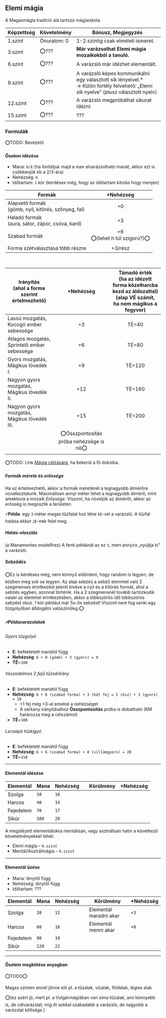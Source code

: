 ## Elemi mágia

A Magasmágia tradíció alá tartozó mágiaiskola.
  
| **Képzettség** | **Követelmény** | **Bónusz, Megjegyzés**                                                                                                                      |
| -------------- | --------------- | ------------------------------------------------------------------------------------------------------------------------------------------- |
| 1.szint        | Önuralom: 0     | 1-2.szintig csak elméleti ismeret.                                                                                                          |
| 3.szint        | ⭕???           | **Már varázsolhat Elemi mágia mozaikokból a tanuló.**                                                                                       |
| 6.szint        | ⭕???           | A varázsló már idézhet elementált.                                                                                                          |
| 9.szint        | ⭕???           | A varázsló képes kommunikálni egy választott sík lényeivel.\*<br>→ Külön fortély felvehető: „Elemi sík nyelve” (plusz választott nyelv) |
| 12.szint       | ⭕???           | A varázsló megpróbálhat síkurat idézni                                                                                                      |
| 15.szint       | ⭕???           | ???                                                                                                                                         |


### Formulák

⭕TODO: Bevezető

#### Őselem idézése

- Mana: `6/E` (ha limitáljuk majd a max elvarázsolható manát, akkor ezt is csökkenjük kb a 2/3-ára)
- Nehézség: `6`
- Időtartam: `1` kör (kérdéses még, hogy az időtartam kitolás hogy menjen)


 
| **Formák**                                             |          **+Nehézség**           |
| ------------------------------------------------------ |:--------------------------------:|
| Alapvető formák<br>(gömb, nyíl, kitörés, szőnyeg, fal) |                +0                |
| Haladó formák<br>(aura, sátor, zápor, csóva, kard)     |                +3                |
| Szabad formák                                          | +6<br>⭕(lehet h túl szigorú?)⭕ |
| Forma szétválasztása több részre                       |             +3/rész              |

<br>

  
| **Irányítás  <br>**(ahol a forma szerint értelmezhető) |              **+Nehézség**               | **Támadó érték**<br>(ha az idézett forma közelharcba kezd az áldozattal)<br>(alap VÉ számít, ha nem mágikus a fegyver) |
| ------------------------------------------------------ |:----------------------------------------:|:--------------------------------------------------------------:|
| Lassú mozgatás,<br>Kocogó ember sebessége              |                    +3                    |                                TÉ=40                           |
| Átlagos mozgatás,<br>Sprintelő ember sebessége         |                    +6                    |                                TÉ=80                           |
| Gyors mozgatás,<br>Mágikus lövedék I.                  |                    +9                    |                                TÉ=120                          |
| Nagyon gyors mozgatás,<br>Mágikus lövedék II.          |                   +12                    |                                TÉ=160                          |
| Nagyon gyors mozgatás,<br>Mágikus lövedék III.         |                   +15                    |                                TÉ=200                          |
|                                                        | ⭕Összpontosítás próba nehézsége is nő⭕ |                                                                 |

⭕TODO: Link [Mágia célzására](https://github.com/kaktusztea/km100/wiki/STUDY.magia.celzasa), ha bekerül a fő doksiba.

##### Formák mérete és erőssége

Ha ez értelmezhető, akkor a formák méreténél a legnagyobb átmérőre vonatkoztatunk. Maximálisan annyi méter lehet a legnagyobb átmérő, mint amekkora a mozaik _Erőssége_. Viszont, ha növeljük az átmérőt, akkor az erősség is megoszlik a területen.

⚡**Példa**: egy `3` méter magas tűzfalat hoz létre `6E`-vel a varázsló. A tűzfal hatása ekkor `2E`-nek felel meg.

  

##### Hatás-eloszlás
(a Manamentes modellhez)
A fenti példánál az ez `3`, mert annyira „nyújtja ki” a varázsló.


##### Sebződés

⭕Ez is kérdéses még, nem könnyű eldönteni, hogy random is legyen, de közben meg sok se legyen. Az alap sebzés a sebző elemmel való 2 szegmenses érintkezést jelenti kivéve a nyíl és a kitörés formát, ahol a sebzés egyben, azonnal történik. Ha a 2 szegmensnél tovább tartózkodik valaki az elemmel érintkezésben, akkor a többszörös idő többszörös sebzést okoz. 1 kör például már 5x-ös sebzést! Viszont nem fog senki egy tűzgolyóban álldogálni valószínűleg.⭕

##### ⚡Példavarázslatok

###### Gyors tűzgolyó

- **E**: befektetett manától függ
- **Nehézség**: `6 + 0 (gömb) + 3 (gyors) = 9`
- **TÉ**=`100`

  

###### Veszedelmes 2 fejű tűzsárkány

- **E**: befektetett manától függ
- **Nehézség**: `6 + 6 (szabad forma) + 3 (két fej = 2 rész) + 3 (gyors) = 18`
  - +1 fej még +3-al emelné a nehézséget
  - A sárkány irányításához **Összpontosítás** próba is dobatható (KM határozza meg a célszámot)
- **TÉ**=`100`


###### Lecsapó tűzkígyó

- **E**: befektetett manától függ    
- **Nehézség**: `6 + 6 (szabad forma) + 8 (villámgyors) = 20`
- **TÉ**=`150`

---
#### Elementál idézése


| **Elementál** | **Mana** | **Nehézség** |     | **Körülmény** | **+Nehézség** |
| ------------- | -------- | ------------ | --- | ------------- | ------------- |
| Szolga        | `10`     | `10`         |     |               |               |
| Harcos        | `40`     | `14`         |     |               |               |
| Fejedelem     | `70`     | `17`         |     |               |               |
| Síkúr         | `100`    | `20`         |     |               |               |

A megidézett elementálokra mentálisan, vagy asztrálisan hatni a következő követelményekkel lehet:
- Elemi mágia – `9.szint`  
- Mentál/Asztrálmágia – `9.szint`

---
#### Elementál űzése

- Mana: lénytől függ
- Nehézség: lénytől függ
- Időtartam: ???
  
| **Elementál** | **Mana** | **Nehézség** |     | **Körülmény**          | **+Nehézség** |
| ------------- | -------- | ------------ | --- | ---------------------- | ------------- |
| Szolga        | `20`     | `12`         |     | Elementál maradni akar | `+3`          |
| Harcos        | `60`     | `16`         |     | Elementál menni akar   | `+0`          |
| Fejedelem     | `90`     | `19`         |     |                        |               |
| Síkúr         | `120`    | `22`         |     |                        |               |

---
#### Őselem megkötése anyagban

⭕TODO⭕

Magas szinten ennél jönne elő pl. a tűzalak, vízalak, földalak, légies alak

⭕(ez azért jó, mert pl. a Vulgármágiában van sima tűzalak, ami könnyebb is, de célvarázslat, míg itt sokkal szabadabb a varázsló, de nagyobb a varázslat költsége.)

